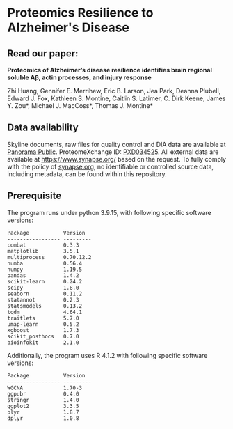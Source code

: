 # Proteomics Resilience to Alzheimer's Disease

## Read our paper:

<b>Proteomics of Alzheimer’s disease resilience identifies brain regional soluble Aβ, actin processes, and injury response</b>

Zhi Huang, Gennifer E. Merrihew, Eric B. Larson, Jea Park, Deanna Plubell, Edward J. Fox, Kathleen S. Montine, Caitlin S. Latimer, C. Dirk Keene, James Y. Zou*, Michael J. MacCoss*, Thomas J. Montine*

## Data availability

Skyline documents, raw files for quality control and DIA data are available at [Panorama Public](https://panoramaweb.org/ADBrainCleanDiagDIA.url). ProteomeXchange ID: [PXD034525](http://proteomecentral.proteomexchange.org/cgi/GetDataset?ID=PXD034525). All external data are available at https://www.synapse.org/ based on the request. To fully comply with the policy of [synapse.org](https://www.synapse.org/), no identifiable or controlled source data, including metadata, can be found within this repository.


## Prerequisite

The program runs under python 3.9.15, with following specific software versions:

```
Package           Version
----------------- ---------
combat            0.3.3
matplotlib        3.5.1
multiprocess      0.70.12.2
numba             0.56.4
numpy             1.19.5
pandas            1.4.2
scikit-learn      0.24.2
scipy             1.8.0
seaborn           0.11.2
statannot         0.2.3
statsmodels       0.13.2
tqdm              4.64.1
traitlets         5.7.0
umap-learn        0.5.2
xgboost           1.7.3
scikit_posthocs   0.7.0
bioinfokit        2.1.0
```

Additionally, the program uses R 4.1.2 with following specific software versions:

```
Package           Version
----------------- ---------
WGCNA             1.70-3
ggpubr            0.4.0
stringr           1.4.0
ggplot2           3.3.5
plyr              1.8.7
dplyr             1.0.8
```

